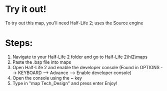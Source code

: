 # Try it out!
To try out this map, you'll need Half-Life 2; uses the Source engine

# Steps:
1. Navigate to your Half-Life 2 folder and go to Half-Life 2\hl2\maps
2. Paste the .bsp file into maps
3. Open Half-Life 2 and enable the developer console (Found in OPTIONS --> KEYBOARD --> Advance --> Enable developer console)
4. Open the console using the ~ key
5. Type in "map Tech_Design" and press enter
Enjoy!
